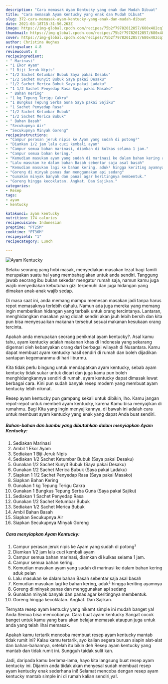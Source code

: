 ```yaml
---
description: "Cara memasak Ayam Kentucky yang enak dan Mudah Dibuat"
title: "Cara memasak Ayam Kentucky yang enak dan Mudah Dibuat"
slug: 372-cara-memasak-ayam-kentucky-yang-enak-dan-mudah-dibuat
date: 2021-03-18T15:31:56.263Z
image: https://img-global.cpcdn.com/recipes/75b2f79782012857/680x482cq70/ayam-kentucky-foto-resep-utama.jpg
thumbnail: https://img-global.cpcdn.com/recipes/75b2f79782012857/680x482cq70/ayam-kentucky-foto-resep-utama.jpg
cover: https://img-global.cpcdn.com/recipes/75b2f79782012857/680x482cq70/ayam-kentucky-foto-resep-utama.jpg
author: Christina Hughes
ratingvalue: 4.8
reviewcount: 8
recipeingredient:
- " Marinasi"
- "1 Ekor Ayam"
- "1 Biji Jeruk Nipis"
- "1/2 Sachet Ketumbar Bubuk Saya pakai Desaku"
- "1/2 Sachet Kunyit Bubuk Saya pakai Desaku"
- "1/2 Sachet Merica Bubuk Saya pakai Ladaku"
- "1 1/2 Sachet Penyedap Rasa Saya pakai Masako"
- " Bahan Kering"
- "1 kg Tepung Terigu Cakra"
- "1 Bungkus Tepung Serba Guna Saya pakai Sajiku"
- "1 Sachet Penyedap Rasa"
- "1/2 Sachet Ketumbar Bubuk"
- "1/2 Sachet Merica Bubuk"
- " Bahan Basah"
- "Secukupnya Air"
- "Secukupnya Minyak Goreng"
recipeinstructions:
- "Campur perasan jeruk nipis ke Ayam yang sudah di potong²"
- "Diamkan 1/2 jam lalu cuci kembali ayam"
- "Campur semua bahan marinasi, diamkan di kulkas selama 1 jam."
- "Campur semua bahan kering."
- "Kemudian masukan ayam yang sudah di marinasi ke dalam bahan kering aduk pelan"
- "Lalu masukan ke dalam bahan Basah sebentar saja asal basah"
- "Kemudian masukan lagi ke bahan kering, aduk² hingga keriting ayamnya"
- "Goreng di minyak panas dan menggunakan api sedang"
- "Gunakan minyak banyak dan panas agar keritingnya membentuk."
- "Goreng hingga kecoklatan. Angkat. Dan Sajikan."
categories:
- Resep
tags:
- ayam
- kentucky

katakunci: ayam kentucky 
nutrition: 174 calories
recipecuisine: Indonesian
preptime: "PT25M"
cooktime: "PT36M"
recipeyield: "1"
recipecategory: Lunch

---
```



![Ayam Kentucky](https://img-global.cpcdn.com/recipes/75b2f79782012857/680x482cq70/ayam-kentucky-foto-resep-utama.jpg)

Selaku seorang yang hobi masak, menyediakan masakan lezat bagi famili merupakan suatu hal yang membahagiakan untuk anda sendiri. Tanggung jawab seorang ibu bukan sekedar mengatur rumah saja, namun kamu juga wajib menyediakan kebutuhan gizi terpenuhi dan juga hidangan yang dimakan anak-anak wajib sedap.

Di masa  saat ini, anda memang mampu memesan masakan jadi tanpa harus repot memasaknya terlebih dahulu. Namun ada juga mereka yang memang ingin memberikan hidangan yang terbaik untuk orang tercintanya. Lantaran, menghidangkan masakan yang diolah sendiri akan jauh lebih bersih dan kita pun bisa menyesuaikan makanan tersebut sesuai makanan kesukaan orang tercinta. 



Apakah anda merupakan seorang penikmat ayam kentucky?. Asal kamu tahu, ayam kentucky adalah makanan khas di Indonesia yang sekarang digemari oleh kebanyakan orang dari berbagai wilayah di Nusantara. Kamu dapat membuat ayam kentucky hasil sendiri di rumah dan boleh dijadikan santapan kegemaranmu di hari liburmu.

Kita tidak perlu bingung untuk mendapatkan ayam kentucky, sebab ayam kentucky tidak sukar untuk dicari dan juga kamu pun boleh menghidangkannya sendiri di rumah. ayam kentucky dapat dimasak lewat berbagai cara. Kini pun sudah banyak resep modern yang membuat ayam kentucky lebih nikmat.

Resep ayam kentucky pun gampang sekali untuk dibikin, lho. Kamu jangan repot-repot untuk membeli ayam kentucky, karena Kamu bisa menyajikan di rumahmu. Bagi Kita yang ingin menyajikannya, di bawah ini adalah cara untuk membuat ayam kentucky yang enak yang dapat Anda buat sendiri.

<!--inarticleads1-->

##### Bahan-bahan dan bumbu yang dibutuhkan dalam menyiapkan Ayam Kentucky:

1. Sediakan  Marinasi
1. Ambil 1 Ekor Ayam
1. Sediakan 1 Biji Jeruk Nipis
1. Sediakan 1/2 Sachet Ketumbar Bubuk (Saya pakai Desaku)
1. Gunakan 1/2 Sachet Kunyit Bubuk (Saya pakai Desaku)
1. Gunakan 1/2 Sachet Merica Bubuk (Saya pakai Ladaku)
1. Siapkan 1 1/2 Sachet Penyedap Rasa (Saya pakai Masako)
1. Siapkan  Bahan Kering
1. Gunakan 1 kg Tepung Terigu Cakra
1. Gunakan 1 Bungkus Tepung Serba Guna (Saya pakai Sajiku)
1. Sediakan 1 Sachet Penyedap Rasa
1. Gunakan 1/2 Sachet Ketumbar Bubuk
1. Sediakan 1/2 Sachet Merica Bubuk
1. Ambil  Bahan Basah
1. Siapkan Secukupnya Air
1. Siapkan Secukupnya Minyak Goreng




<!--inarticleads2-->

##### Cara menyiapkan Ayam Kentucky:

1. Campur perasan jeruk nipis ke Ayam yang sudah di potong²
1. Diamkan 1/2 jam lalu cuci kembali ayam
1. Campur semua bahan marinasi, diamkan di kulkas selama 1 jam.
1. Campur semua bahan kering.
1. Kemudian masukan ayam yang sudah di marinasi ke dalam bahan kering aduk pelan
1. Lalu masukan ke dalam bahan Basah sebentar saja asal basah
1. Kemudian masukan lagi ke bahan kering, aduk² hingga keriting ayamnya
1. Goreng di minyak panas dan menggunakan api sedang
1. Gunakan minyak banyak dan panas agar keritingnya membentuk.
1. Goreng hingga kecoklatan. Angkat. Dan Sajikan.




Ternyata resep ayam kentucky yang nikamt simple ini mudah banget ya! Anda Semua bisa mencobanya. Cara buat ayam kentucky Sangat cocok banget untuk kamu yang baru akan belajar memasak ataupun juga untuk anda yang telah lihai memasak.

Apakah kamu tertarik mencoba membuat resep ayam kentucky mantab tidak rumit ini? Kalau kamu tertarik, ayo kalian segera buruan siapin alat-alat dan bahan-bahannya, setelah itu bikin deh Resep ayam kentucky yang mantab dan tidak rumit ini. Sungguh taidak sulit kan. 

Jadi, daripada kamu berlama-lama, hayo kita langsung buat resep ayam kentucky ini. Dijamin anda tiidak akan menyesal sudah membuat resep ayam kentucky enak sederhana ini! Selamat mencoba dengan resep ayam kentucky mantab simple ini di rumah kalian sendiri,ya!.

